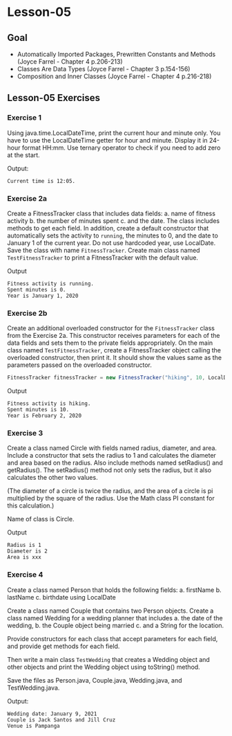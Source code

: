# Lesson-05

## Goal
* Automatically Imported Packages, Prewritten Constants
  and Methods (Joyce Farrel - Chapter 4 p.206-213)
* Classes Are Data Types (Joyce Farrel - Chapter 3 p.154-156)
* Composition and Inner Classes (Joyce Farrel - Chapter 4 p.216-218)


## Lesson-05 Exercises

### Exercise 1
Using java.time.LocalDateTime, print the current hour and minute only.
You have to use the LocalDateTime getter for hour and minute.
Display it in 24-hour format HH:mm. 
Use ternary operator to check if you need to add zero at the start.

Output:
 
````
Current time is 12:05.
````

### Exercise 2a

Create a FitnessTracker class that includes data fields:
a. name of fitness activity
b. the number of minutes spent
c. and the date. 
The class includes methods to get each field. 
In addition, create a default constructor that automatically sets the activity to `running`, the minutes to 0, and the date to
January 1 of the current year. Do not use hardcoded year, use LocalDate.
Save the class with name `FitnessTracker`. 
Create main class named `TestFitnessTracker` to print a FitnessTracker with the default value.

Output
````
Fitness activity is running.
Spent minutes is 0.
Year is January 1, 2020
````

### Exercise 2b

Create an additional overloaded constructor for the `FitnessTracker` class
from the Exercise 2a. This constructor receives parameters for each of
the data fields and sets them to the private fields appropriately.
On the main class named `TestFitnessTracker`, create a FitnessTracker object 
calling the overloaded constructor, then print it. It should show the values
same as the parameters passed on the overloaded constructor.

````java
FitnessTracker fitnessTracker = new FitnessTracker("hiking", 10, LocalDate.of(2019, 02, 02));
````

Output
````
Fitness activity is hiking.
Spent minutes is 10.
Year is February 2, 2020
````

### Exercise 3

Create a class named Circle with fields named radius, diameter, and area.
Include a constructor that sets the radius to 1 and calculates the diameter and area
based on the radius. Also include methods named setRadius() and getRadius(). The
setRadius() method not only sets the radius, but it also calculates the other 
two values. 

(The diameter of a circle is twice the radius, and the area of a circle is pi multiplied by the square of the radius. Use the Math class PI constant
for this calculation.) 
 
Name of class is Circle.

Output
````
Radius is 1
Diameter is 2
Area is xxx
````


### Exercise 4
Create a class named Person that holds the following fields: 
a. firstName
b. lastName 
c. birthdate using LocalDate

Create a class named Couple that contains two Person objects. 
Create a class named Wedding for a wedding planner that includes 
a. the date of the wedding,
b. the Couple object being married
c. and a String for the location. 

Provide constructors for each class that accept parameters for each field, and provide get
methods for each field. 

Then write a main class `TestWedding` that creates a Wedding object and other objects and print the Wedding
object using toString() method. 

Save the files as Person.java, Couple.java, Wedding.java, and TestWedding.java.

Output:

```
Wedding date: January 9, 2021
Couple is Jack Santos and Jill Cruz
Venue is Pampanga
```